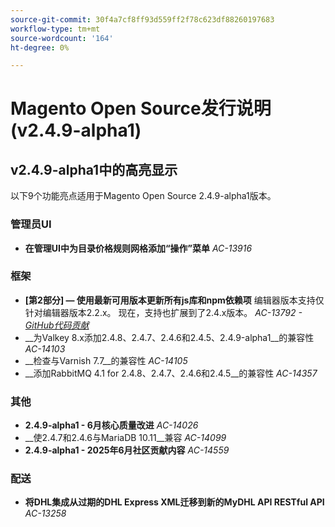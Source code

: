 ```yaml
---
source-git-commit: 30f4a7cf8ff93d559ff2f78c623df88260197683
workflow-type: tm+mt
source-wordcount: '164'
ht-degree: 0%

---
```

# Magento Open Source发行说明(v2.4.9-alpha1)

## v2.4.9-alpha1中的高亮显示

以下9个功能亮点适用于Magento Open Source 2.4.9-alpha1版本。

### 管理员UI

* __在管理UI中为目录价格规则网格添加“操作”菜单__
  _AC-13916_

### 框架

* __[第2部分] — 使用最新可用版本更新所有js库和npm依赖项__
编辑器版本支持仅针对编辑器版本2.2.x。 现在，支持也扩展到了2.4.x版本。
  _AC-13792 - [GitHub代码贡献](https://github.com/magento/magento2/commit/19844aa0)_
* __为Valkey 8.x添加2.4.8、2.4.7、2.4.6和2.4.5、2.4.9-alpha1__的兼容性
  _AC-14103_
* __检查与Varnish 7.7__的兼容性
  _AC-14105_
* __添加RabbitMQ 4.1 for 2.4.8、2.4.7、2.4.6和2.4.5__的兼容性
  _AC-14357_

### 其他

* __2.4.9-alpha1 - 6月核心质量改进__
  _AC-14026_
* __使2.4.7和2.4.6与MariaDB 10.11__兼容
  _AC-14099_
* __2.4.9-alpha1 - 2025年6月社区贡献内容__
  _AC-14559_

### 配送

* __将DHL集成从过期的DHL Express XML迁移到新的MyDHL API RESTful API__
  _AC-13258_
